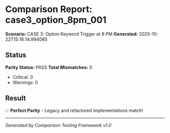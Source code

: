 # Comparison Report: case3_option_8pm_001
**Scenario:** CASE 3: Option Keyword Trigger at 8 PM
**Generated:** 2025-10-22T15:18:14.994085

## Status
**Parity Status:** PASS
**Total Mismatches:** 0
  - Critical: 0
  - Warnings: 0

## Result
✅ **Perfect Parity** - Legacy and refactored implementations match!

---
*Generated by Comparison Testing Framework v1.0*